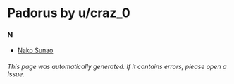 # Padorus by u/craz_0

### N
* [Nako Sunao](https://github.com/shadow578/Project-Padoru/blob/master/table-of-contents/characters/NakoSunao.md)

###### This page was automatically generated. If it contains errors, please open a Issue.
